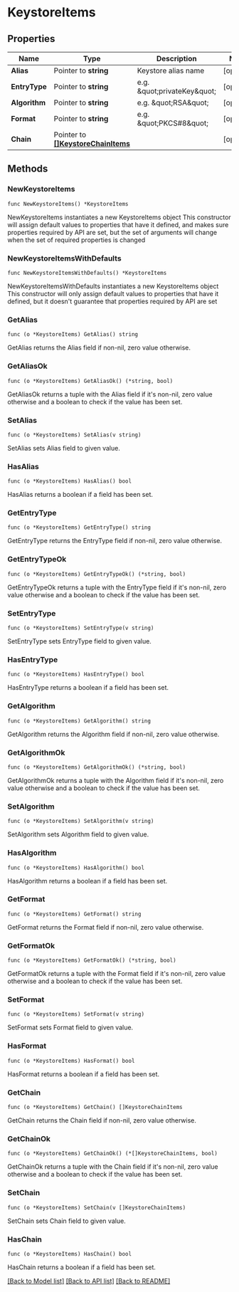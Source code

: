 # KeystoreItems

## Properties

Name | Type | Description | Notes
------------ | ------------- | ------------- | -------------
**Alias** | Pointer to **string** | Keystore alias name | [optional] 
**EntryType** | Pointer to **string** | e.g. \&quot;privateKey\&quot; | [optional] 
**Algorithm** | Pointer to **string** | e.g. \&quot;RSA\&quot; | [optional] 
**Format** | Pointer to **string** | e.g. \&quot;PKCS#8\&quot; | [optional] 
**Chain** | Pointer to [**[]KeystoreChainItems**](KeystoreChainItems.md) |  | [optional] 

## Methods

### NewKeystoreItems

`func NewKeystoreItems() *KeystoreItems`

NewKeystoreItems instantiates a new KeystoreItems object
This constructor will assign default values to properties that have it defined,
and makes sure properties required by API are set, but the set of arguments
will change when the set of required properties is changed

### NewKeystoreItemsWithDefaults

`func NewKeystoreItemsWithDefaults() *KeystoreItems`

NewKeystoreItemsWithDefaults instantiates a new KeystoreItems object
This constructor will only assign default values to properties that have it defined,
but it doesn't guarantee that properties required by API are set

### GetAlias

`func (o *KeystoreItems) GetAlias() string`

GetAlias returns the Alias field if non-nil, zero value otherwise.

### GetAliasOk

`func (o *KeystoreItems) GetAliasOk() (*string, bool)`

GetAliasOk returns a tuple with the Alias field if it's non-nil, zero value otherwise
and a boolean to check if the value has been set.

### SetAlias

`func (o *KeystoreItems) SetAlias(v string)`

SetAlias sets Alias field to given value.

### HasAlias

`func (o *KeystoreItems) HasAlias() bool`

HasAlias returns a boolean if a field has been set.

### GetEntryType

`func (o *KeystoreItems) GetEntryType() string`

GetEntryType returns the EntryType field if non-nil, zero value otherwise.

### GetEntryTypeOk

`func (o *KeystoreItems) GetEntryTypeOk() (*string, bool)`

GetEntryTypeOk returns a tuple with the EntryType field if it's non-nil, zero value otherwise
and a boolean to check if the value has been set.

### SetEntryType

`func (o *KeystoreItems) SetEntryType(v string)`

SetEntryType sets EntryType field to given value.

### HasEntryType

`func (o *KeystoreItems) HasEntryType() bool`

HasEntryType returns a boolean if a field has been set.

### GetAlgorithm

`func (o *KeystoreItems) GetAlgorithm() string`

GetAlgorithm returns the Algorithm field if non-nil, zero value otherwise.

### GetAlgorithmOk

`func (o *KeystoreItems) GetAlgorithmOk() (*string, bool)`

GetAlgorithmOk returns a tuple with the Algorithm field if it's non-nil, zero value otherwise
and a boolean to check if the value has been set.

### SetAlgorithm

`func (o *KeystoreItems) SetAlgorithm(v string)`

SetAlgorithm sets Algorithm field to given value.

### HasAlgorithm

`func (o *KeystoreItems) HasAlgorithm() bool`

HasAlgorithm returns a boolean if a field has been set.

### GetFormat

`func (o *KeystoreItems) GetFormat() string`

GetFormat returns the Format field if non-nil, zero value otherwise.

### GetFormatOk

`func (o *KeystoreItems) GetFormatOk() (*string, bool)`

GetFormatOk returns a tuple with the Format field if it's non-nil, zero value otherwise
and a boolean to check if the value has been set.

### SetFormat

`func (o *KeystoreItems) SetFormat(v string)`

SetFormat sets Format field to given value.

### HasFormat

`func (o *KeystoreItems) HasFormat() bool`

HasFormat returns a boolean if a field has been set.

### GetChain

`func (o *KeystoreItems) GetChain() []KeystoreChainItems`

GetChain returns the Chain field if non-nil, zero value otherwise.

### GetChainOk

`func (o *KeystoreItems) GetChainOk() (*[]KeystoreChainItems, bool)`

GetChainOk returns a tuple with the Chain field if it's non-nil, zero value otherwise
and a boolean to check if the value has been set.

### SetChain

`func (o *KeystoreItems) SetChain(v []KeystoreChainItems)`

SetChain sets Chain field to given value.

### HasChain

`func (o *KeystoreItems) HasChain() bool`

HasChain returns a boolean if a field has been set.


[[Back to Model list]](../README.md#documentation-for-models) [[Back to API list]](../README.md#documentation-for-api-endpoints) [[Back to README]](../README.md)


